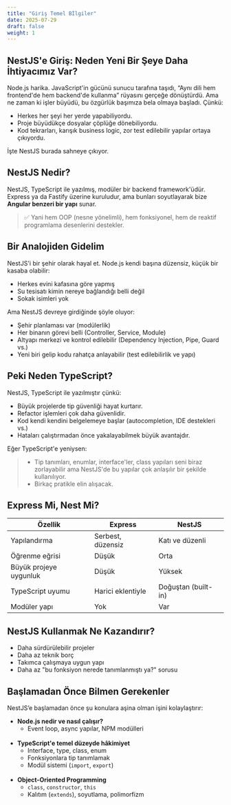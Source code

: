 ```yaml
---
title: "Giriş Temel Bİlgiler"
date: 2025-07-29
draft: false
weight: 1
---
```



## NestJS'e Giriş: Neden Yeni Bir Şeye Daha İhtiyacımız Var?

Node.js harika. JavaScript'in gücünü sunucu tarafına taşıdı, “Aynı dili hem frontend'de hem backend'de kullanma” rüyasını gerçeğe dönüştürdü. Ama ne zaman ki işler büyüdü, bu özgürlük başımıza bela olmaya başladı. Çünkü:


- Herkes her şeyi her yerde yapabiliyordu.
- Proje büyüdükçe dosyalar çöplüğe dönebiliyordu.
- Kod tekrarları, karışık business logic, zor test edilebilir yapılar ortaya çıkıyordu.


İşte NestJS burada sahneye çıkıyor.


## NestJS Nedir?

NestJS, TypeScript ile yazılmış, modüler bir backend framework'üdür. Express ya da Fastify üzerine kuruludur, ama bunları soyutlayarak bize **Angular benzeri bir yapı** sunar.

> ✅ Yani hem OOP (nesne yönelimli), hem fonksiyonel, hem de reaktif programlama desenlerini destekler.


## Bir Analojiden Gidelim

NestJS'i bir şehir olarak hayal et. Node.js kendi başına düzensiz, küçük bir kasaba olabilir:  
- Herkes evini kafasına göre yapmış  
- Su tesisatı kimin nereye bağlandığı belli değil  
- Sokak isimleri yok


Ama NestJS devreye girdiğinde şöyle oluyor:
- Şehir planlaması var (modülerlik)  
- Her binanın görevi belli (Controller, Service, Module)  
- Altyapı merkezi ve kontrol edilebilir (Dependency Injection, Pipe, Guard vs.)  
- Yeni biri gelip kodu rahatça anlayabilir (test edilebilirlik ve yapı)


## Peki Neden TypeScript?

NestJS, TypeScript ile yazılmıştır çünkü:
- Büyük projelerde tip güvenliği hayat kurtarır.
- Refactor işlemleri çok daha güvenlidir.
- Kod kendi kendini belgelemeye başlar (autocompletion, IDE destekleri vs.)
- Hataları çalıştırmadan önce yakalayabilmek büyük avantajdır.


Eğer TypeScript'e yeniysen:

> - Tip tanımları, enumlar, interface'ler, class yapıları seni biraz zorlayabilir ama NestJS'de bu yapılar çok anlaşılır bir şekilde kullanılıyor.  
> - Birkaç pratikle elin alışacak.


## Express Mi, Nest Mi?


| Özellik             | Express              | NestJS                        |
|---------------------|----------------------|-------------------------------|
| Yapılandırma        | Serbest, düzensiz    | Katı ve düzenli               |
| Öğrenme eğrisi      | Düşük                 | Orta                          |
| Büyük projeye uygunluk | Düşük              | Yüksek                        |
| TypeScript uyumu    | Harici eklentiyle    | Doğuştan (built-in)           |
| Modüler yapı        | Yok                  | Var                           |


## NestJS Kullanmak Ne Kazandırır?

-  Daha sürdürülebilir projeler
-  Daha az teknik borç
-  Takımca çalışmaya uygun yapı
-  Daha az "bu fonksiyon nerede tanımlanmıştı ya?" sorusu


## Başlamadan Önce Bilmen Gerekenler

NestJS’e başlamadan önce şu konulara aşina olman işini kolaylaştırır:

- **Node.js nedir ve nasıl çalışır?**
  - Event loop, async yapılar, NPM modülleri<br/><br/>
- **TypeScript'e temel düzeyde hâkimiyet**
  - Interface, type, class, enum
  - Fonksiyonlara tip tanımlamak
  - Modül sistemi (`import`, `export`)<br/><br/>
- **Object-Oriented Programming**
  - `class`, `constructor`, `this`
  - Kalıtım (`extends`), soyutlama, polimorfizm